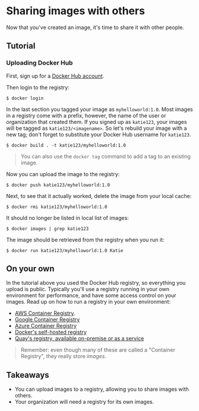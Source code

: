 # Sharing images with others

Now that you've created an image, it's time to share it with other people.

## Tutorial

### Uploading Docker Hub

First, sign up for a [Docker Hub account](https://hub.docker.com/).

Then login to the registry:

```console
$ docker login
```

In the last section you tagged your image as `myhelloworld:1.0`.
Most images in a registry come with a prefix, however, the name of the user or organization that created them.
If you signed up as `katie123`, your images will be tagged as `katie123/<imagename>`.
So let's rebuild your image with a new tag; don't forget to substitute your Docker Hub username for `katie123`.

```console
$ docker build . -t katie123/myhelloworld:1.0
```
> You can also use the `docker tag` command to add a tag to an existing image.

Now you can upload the image to the registry:

```console
$ docker push katie123/myhelloworld:1.0
```

Next, to see that it actually worked, delete the image from your local cache:

```console
$ docker rmi katie123/myhelloworld:1.0
```

It should no longer be listed in local list of images:

```console
$ docker images | grep katie123
```

The image should be retrieved from the registry when you run it:

```console
$ docker run katie123/myhelloworld:1.0 Katie
```

## On your own

In the tutorial above you used the Docker Hub registry, so everything you upload is public.
Typically you'll use a registry running in your own environment for performance, and have some access control on your images.
Read up on how to run a registry in your own environment:

* [AWS Container Registry](https://aws.amazon.com/ecr/).
* [Google Container Registry](https://cloud.google.com/container-registry/)
* [Azure Container Registry](https://azure.microsoft.com/en-us/services/container-registry/)
* [Docker's self-hosted registry](https://docs.docker.com/registry/)
* [Quay's registry, available on-premise or as a service](https://quay.io/)

> Remember: even though many of these are called a "Container Registry", they really store *images*.

## Takeaways

* You can upload images to a registry, allowing you to share images with others.
* Your organization will need a registry for its own images.
